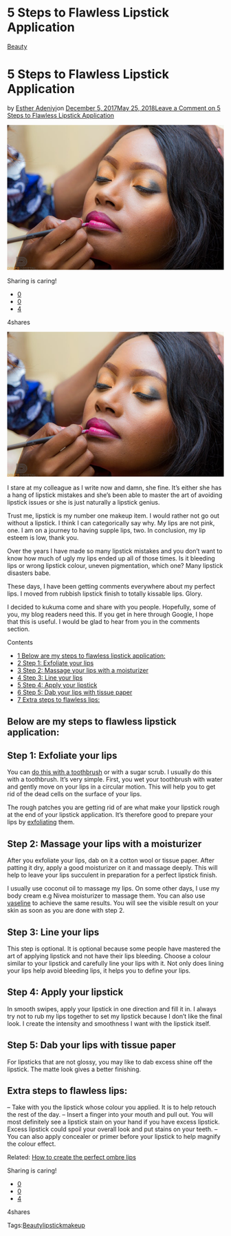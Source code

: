 # 5 Steps to Flawless Lipstick Application

[Beauty](https://estheradeniyi.com/category/beauty/)
# 5 Steps to Flawless Lipstick Application

by [Esther Adeniyi](https://estheradeniyi.com/author/esther-adeniyi/)on [December 5, 2017May 25, 2018](https://estheradeniyi.com/flawless-lipstick-application/)[Leave a Comment on 5 Steps to Flawless Lipstick Application](https://estheradeniyi.com/flawless-lipstick-application/#respond)

![](images/flawlesslipstick.jpeg)

Sharing is caring!

- [0](https://www.facebook.com/sharer/sharer.php?u=https%3A%2F%2Festheradeniyi.com%2Fflawless-lipstick-application%2F&amp;t=5%20Steps%20to%20Flawless%20Lipstick%20Application)
- [0](https://twitter.com/intent/tweet?text=5%20Steps%20to%20Flawless%20Lipstick%20Application&amp;url=https%3A%2F%2Festheradeniyi.com%2Fflawless-lipstick-application%2F)
- [4](#)

4shares

[![flawless lipstick application](images/flawlesslipstick.jpeg)](images/flawlesslipstick.jpeg)

I stare at my colleague as I write now and damn, she fine. It&#x2019;s either she has a hang of lipstick mistakes and she&#x2019;s been able to master the art of avoiding lipstick issues or she is just naturally a lipstick genius.

Trust me, lipstick is my number one makeup item. I would rather not go out without a lipstick. I think I can categorically say why. My lips are not pink, one. I am on a journey to having supple lips, two. In conclusion, my lip esteem is low, thank you.

Over the years I have made so many lipstick mistakes and you don&#x2019;t want to know how much of ugly my lips ended up all of those times. Is it bleeding lips or wrong lipstick colour, uneven pigmentation, which one? Many lipstick disasters babe.

These days, I have been getting comments everywhere about my perfect lips. I moved from rubbish lipstick finish to totally kissable lips. Glory.

I decided to kukuma come and share with you people. Hopefully, some of you, my blog readers need this. If you get in here through Google, I hope that this is useful. I would be glad to hear from you in the comments section.

Contents

- [1 Below are my steps to flawless lipstick application:](#Below_are_my_steps_to_flawless_lipstick_application)
- [2 Step 1: Exfoliate your lips](#Step_1_Exfoliate_your_lips)
- [3 Step 2: Massage your lips with a moisturizer](#Step_2_Massage_your_lips_with_a_moisturizer)
- [4 Step 3: Line your lips](#Step_3_Line_your_lips)
- [5 Step 4: Apply your lipstick](#Step_4_Apply_your_lipstick)
- [6 Step 5: Dab your lips with tissue paper](#Step_5_Dab_your_lips_with_tissue_paper)
- [7 Extra steps to flawless lips:](#Extra_steps_to_flawless_lips)

## Below are my steps to flawless lipstick application:

## Step 1: Exfoliate your lips

You can [do this with a toothbrush](https://www.estheradeniyi.com/a-simple-way-to-exfoliate-your-lips) or with a sugar scrub. I usually do this with a toothbrush. It&#x2019;s very simple. First, you wet your toothbrush with water and gently move on your lips in a circular motion. This will help you to get rid of the dead cells on the surface of your lips.

The rough patches you are getting rid of are what make your lipstick rough at the end of your lipstick application. It&#x2019;s therefore good to prepare your lips by [exfoliating](https://www.estheradeniyi.com/best-tips-to-exfoliating-your-face) them.

## Step 2: Massage your lips with a moisturizer

After you exfoliate your lips, dab on it a cotton wool or tissue paper. After patting it dry, apply a good moisturizer on it and massage deeply. This will help to leave your lips succulent in preparation for a perfect lipstick finish.

I usually use coconut oil to massage my lips. On some other days, I use my body cream e.g Nivea moisturizer to massage them. You can also use [vaseline](https://www.estheradeniyi.com/these-vaseline-beauty-hacks-will-make) to achieve the same results. You will see the visible result on your skin as soon as you are done with step 2.

## Step 3: Line your lips

This step is optional. It is optional because some people have mastered the art of applying lipstick and not have their lips bleeding. Choose a colour similar to your lipstick and carefully line your lips with it. Not only does lining your lips help avoid bleeding lips, it helps you to define your lips.

## Step 4: Apply your lipstick

In smooth swipes, apply your lipstick in one direction and fill it in. I always try not to rub my lips together to set my lipstick because I don&#x2019;t like the final look. I create the intensity and smoothness I want with the lipstick itself.

## Step 5: Dab your lips with tissue paper

For lipsticks that are not glossy, you may like to dab excess shine off the lipstick. The matte look gives a better finishing.

## Extra steps to flawless lips:

&#x2013; Take with you the lipstick whose colour you applied. It is to help retouch the rest of the day.
 &#x2013; Insert a finger into your mouth and pull out. You will most definitely see a lipstick stain on your hand if you have excess lipstick. Excess lipstick could spoil your overall look and put stains on your teeth.
 &#x2013; You can also apply concealer or primer before your lipstick to help magnify the colour effect.

Related: [How to create the perfect ombre lips](https://www.estheradeniyi.com/how-to-create-perfect-ombre-lips-step)

Sharing is caring!

- [0](https://www.facebook.com/sharer/sharer.php?u=https%3A%2F%2Festheradeniyi.com%2Fflawless-lipstick-application%2F&amp;t=5%20Steps%20to%20Flawless%20Lipstick%20Application)
- [0](https://twitter.com/intent/tweet?text=5%20Steps%20to%20Flawless%20Lipstick%20Application&amp;url=https%3A%2F%2Festheradeniyi.com%2Fflawless-lipstick-application%2F)
- [4](#)

4shares

Tags:[Beauty](https://estheradeniyi.com/tag/beauty/)[lipstick](https://estheradeniyi.com/tag/lipstick/)[makeup](https://estheradeniyi.com/tag/makeup/)